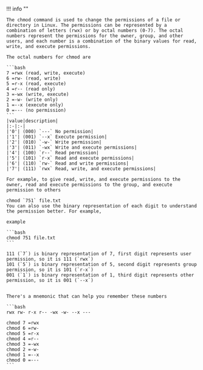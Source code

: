 !!! info ""

    The chmod command is used to change the permissions of a file or directory in Linux. The permissions can be represented by a combination of letters (rwx) or by octal numbers (0-7). The octal numbers represent the permissions for the owner, group, and other users, and each number is a combination of the binary values for read, write, and execute permissions.

    The octal numbers for chmod are
    
    ```bash
    7 =rwx (read, write, execute)
    6 =rw- (read, write)
    5 =r-x (read, execute)
    4 =r-- (read only)
    3 =-wx (write, execute)
    2 =-w- (write only)
    1 =--x (execute only)
    0 =--- (no permission)
    ```
    |value|description|
    |:-|:-|
    |'0'| (000) `---` No permission|
    |'1'| (001) `--x` Execute permission|
    |'2'| (010) `-w-` Write permission|
    |'3'| (011) `-wx` Write and execute permissions|
    |'4'| (100) `r--` Read permission|
    |'5'| (101) `r-x` Read and execute permissions|
    |'6'| (110) `rw-` Read and write permissions|
    |'7'| (111) `rwx` Read, write, and execute permissions|

    For example, to give read, write, and execute permissions to the owner, read and execute permissions to the group, and execute permission to others

    chmod `751` file.txt
    You can also use the binary representation of each digit to understand the permission better. For example,

    example

    ```bash
    chmod 751 file.txt
    ```

    111 (`7`) is binary representation of 7, first digit represents user permission, so it is 111 (`rwx`)
    101 (`5`) is binary representation of 5, second digit represents group permission, so it is 101 (`r-x`)
    001 (`1`) is binary representation of 1, third digit represents other permission, so it is 001 (`--x`)
    

    There's a mnemonic that can help you remember these numbers

    ```bash
    rwx rw- r-x r-- -wx -w- --x ---
    
    chmod 7 =rwx
    chmod 6 =rw-
    chmod 5 =r-x
    chmod 4 =r--
    chmod 3 =-wx
    chmod 2 =-w-
    chmod 1 =--x
    chmod 0 =---
    ```
